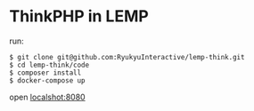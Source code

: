 # ThinkPHP in LEMP

run:

```
$ git clone git@github.com:RyukyuInteractive/lemp-think.git
$ cd lemp-think/code
$ composer install
$ docker-compose up
```

open [localshot:8080](http://localshot:8080)
